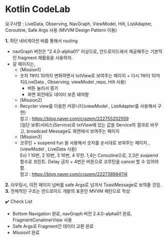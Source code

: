 # Kotlin CodeLab

요구사항 : LiveData, Observing, NavGraph, ViewModel, Hilt, ListAdapter, Coroutine, Safe Args 사용 (MVVM Design Pattern 이용)  

**1.** 하단 네비게이션 바를 통해서 routing  
- navGraph 버전은 "2.4.0-alpha01" 이상으로, 안드로이드에서 제공해주는 기본적인 fragment 재활용을 사용하자.  
- 갈 페이지는,  
  - [Mission1]  
  - 숫자 1부터 10까지 변화하면서 txtView로 보여주는 페이지 + 다시 1부터 10까지(LiveData , Observing, viewModel ,repo, Hilt 사용)  
    - 버튼 눌러서 증가  
    - 화면 회전에도 데이터 보존 돼야함  
  - [Mission2]
  - Recycler view를 이용한 커뮤니티(viewModel , ListAdapter를 사용해서 구현)  
    참고 : https://blog.naver.com/crazem/222755202559   
		(일단 보류)서비스(Service)로 txtView에 있는 값을 Service의 결과로 바꾸고, broadcast Message도 화면에서 보여주는 페이지  
  - [Mission3]
  - 코루틴 + suspend fun 을 사용해서 숫자를 순서대로 보여주는 페이지 , (viewModel , LiveData 사용)  
    Ex) 1 10번, 2 10번, 3 10번, 4 무한. 1,4는 Coroutine으로, 2,3은 suspend 함수로 프린트. Delay 금지 + 4번은 버튼으로 코루틴을 cancel 할 수 있어야 함.  
	  참고 : https://blog.naver.com/crazem/222738984114   

**2.** 라우팅시, 이전 페이지 넘버를 safe Args로 넘겨서 ToastMessage로 보여줄 것임.  
**3.** 전체적인 구조는 안드로이드 개발의 표준인 MVVM 패턴으로 작성  

✔️ Check List  

- Bottom Navigation 완료, navGraph 버전 2.4.0-alpha01 완료, FragmentConatinerView 사용
- Safe Args로 Fragment간 데이터 교환 완료
- Mission1 완료